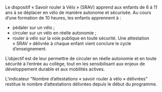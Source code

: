 <p>
Le dispositif «&nbsp;Savoir rouler à Vélo&nbsp;» (SRAV) apprend aux enfants de 6 à 11 ans à se déplacer en vélo de manière autonome et sécurisée. Au cours d’une formation de 10 heures, les enfants apprennent à&nbsp;:
<ul>
  <li>
    pédaler sur un vélo&nbsp;;
  </li>
  <li>
    circuler sur un vélo en réelle autonomie&nbsp;;
  </li>
  <li>
    rouler à vélo sur la voie publique en toute sécurité.
    Une attestation «&nbsp;SRAV&nbsp;» délivrée à chaque enfant vient conclure le cycle d’enseignement.
  </li>
</ul>
</p>
<p>
L’objectif est de leur permettre de circuler en réelle autonomie et en toute sécurité à l’entrée au collège, tout en les sensibilisant aux enjeux de développement durable et aux mobilités actives.
</p>
<p>
L’indicateur "Nombre d’attestations «&nbsp;savoir rouler à vélo&nbsp;» délivrées" restitue le nombre d’attestations délivrées depuis le début du programme.
</p>
